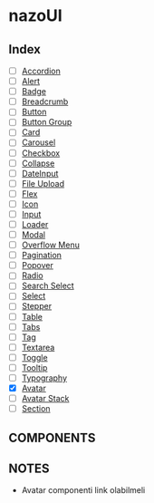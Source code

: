 # nazoUI

## Index

- [ ] [Accordion](#)
- [ ] [Alert](#)
- [ ] [Badge](#)
- [ ] [Breadcrumb](#)
- [ ] [Button](#)
- [ ] [Button Group](#)
- [ ] [Card](#)
- [ ] [Carousel](#)
- [ ] [Checkbox](#)
- [ ] [Collapse](#)
- [ ] [DateInput](#)
- [ ] [File Upload](#)
- [ ] [Flex](#)
- [ ] [Icon](#)
- [ ] [Input](#)
- [ ] [Loader](#)
- [ ] [Modal](#)
- [ ] [Overflow Menu](#)
- [ ] [Pagination](#)
- [ ] [Popover](#)
- [ ] [Radio](#)
- [ ] [Search Select](#)
- [ ] [Select](#)
- [ ] [Stepper](#)
- [ ] [Table](#)
- [ ] [Tabs](#)
- [ ] [Tag](#)
- [ ] [Textarea](#)
- [ ] [Toggle](#)
- [ ] [Tooltip](#)
- [ ] [Typography](#)
- [x] [Avatar](#)
- [ ] [Avatar Stack](#)
- [ ] [Section](#)

## COMPONENTS

## NOTES

- Avatar componenti link olabilmeli
